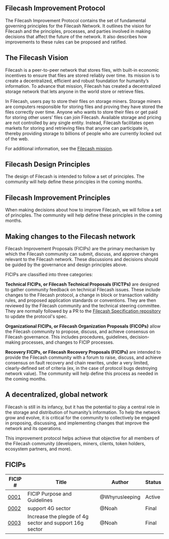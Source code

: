 ## Filecash Improvement Protocol

The Filecash Improvement Protocol contains the set of fundamental governing principles for the Filecash Network. It outlines the vision for Filecash and the principles, processes, and parties involved in making decisions that affect the future of the network. It also describes how improvements to these rules can be proposed and ratified.


## The Filecash Vision

Filecash is a peer-to-peer network that stores files, with built-in economic incentives to ensure that files are stored reliably over time. Its mission is to create a decentralized, efficient and robust foundation for humanity’s information. To advance that mission, Filecash has created a decentralized storage network that lets anyone in the world store or retrieve files. 

In Filecash, users pay to store their files on storage miners. Storage miners are computers responsible for storing files and proving they have stored the files correctly over time. Anyone who wants to store their files or get paid for storing other users’ files can join Filecash. Available storage and pricing are not controlled by any single entity. Instead, Filecash facilitates open markets for storing and retrieving files that anyone can participate in, thereby providing storage to billions of people who are currently locked out of the web. 

For additional information, see the [Filecash mission](https://github.com/filecash/FICIPs/blob/main/mission.md).


## Filecash Design Principles

The design of Filecash is intended to follow a set of principles. The community will help define these principles in the coming months.


## Filecash Improvement Principles

When making decisions about how to improve Filecash, we will follow a set of principles. The community will help define these principles in the coming months.


## Making changes to the Filecash network

Filecash Improvement Proposals (FICIPs) are the primary mechanism by which the Filecash community can submit, discuss, and approve changes relevant to the Filecash network. These discussions and decisions should be guided by the governance and design principles above.

FICIPs are classified into three categories:

**Technical FICIPs, or Filecash Technical Proposals (FICTPs)** are designed to gather community feedback on technical Filecash issues. These include changes to the Filecash protocol, a change in block or transaction validity rules, and proposed application standards or conventions. They are then reviewed by the Filecash community and the technical steering committee. They are normally followed by a PR to the [Filecash Specification repository](https://spec.file.cash) to update the protocol's spec.

**Organizational FICIPs, or Filecash Organization Proposals (FICOPs)** allow the Filecash community to propose, discuss, and achieve consensus on Filecash governance. This includes procedures, guidelines, decision-making processes, and changes to FICIP processes.

**Recovery FICIPs, or Filecash Recovery Proposals (FICIPs)** are intended to provide the Filecash community with a forum to raise, discuss, and achieve consensus on fault recovery and chain rewrites, under a very limited, clearly-defined set of criteria (ex, in the case of protocol bugs destroying network value). The community will help define this process as needed in the coming months.



## A decentralized, global network

Filecash is still in its infancy, but it has the potential to play a central role in the storage and distribution of humanity’s information. To help the network grow and evolve, it is critical for the community to collectively be engaged in proposing, discussing, and implementing changes that improve the network and its operations. 

This improvement protocol helps achieve that objective for all members of the Filecash community (developers, miners, clients, token holders, ecosystem partners, and more). 

## FICIPs

|FICIP #   | Title  | Author  | Status  |
|---|---|---|---|
|[0001](https://github.com/filecash/FICIPs/blob/main/FICIPS/ficip-0001.md)   | FICIP Purpose and Guidelines  | @Whyrusleeping  | Active  |
|[0002](https://github.com/filecash/FICIPs/blob/main/FICIPS/ficip-0002.md)   | support 4G sector | @Noah | Final |
|[0003](https://github.com/filecash/FICIPs/blob/main/FICIPS/ficip-0003.md)   | Increase the plegde of 4g sector and support 16g sector  | @Noah | Final |
